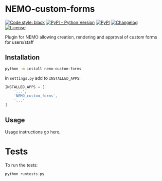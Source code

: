 # NEMO-custom-forms

[![Code style: black](https://img.shields.io/badge/code%20style-black-000000.svg)](https://github.com/psf/black)
[![PyPI - Python Version](https://img.shields.io/pypi/pyversions/NEMO-custom-forms?label=python)](https://www.python.org/downloads/release/python-3110/)
[![PyPI](https://img.shields.io/pypi/v/nemo-custom-forms?label=pypi%20version)](https://pypi.org/project/NEMO-custom-forms/)
[![Changelog](https://img.shields.io/gitlab/v/release/gitlab/nanofab/nemo-custom-forms?include_prereleases&label=changelog)](https://gitlab.nist.gov/gitlab/nanofab/nemo-custom-forms/releases)
[![License](https://img.shields.io/badge/license-MIT-blue.svg)](https://gitlab.nist.gov/gitlab/nanofab/nemo-custom-forms/blob/main/LICENSE)

Plugin for NEMO allowing creation, rendering and approval of custom forms for users/staff

## Installation

```bash
python -m install nemo-custom-forms
```

in `settings.py` add to `INSTALLED_APPS`:

```python
INSTALLED_APPS = [
    '...',
    'NEMO_custom_forms',
    '...'
]
```

## Usage

Usage instructions go here.

# Tests

To run the tests:
```bash
python runtests.py
```

